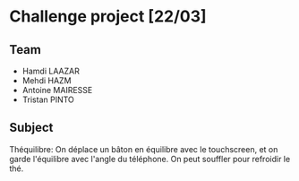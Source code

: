#  Challenge project [22/03]

## Team

- Hamdi LAAZAR
- Mehdi HAZM
- Antoine MAIRESSE
- Tristan PINTO

## Subject

Théquilibre: On déplace un bâton en équilibre avec le touchscreen, et on garde l'équilibre avec l'angle du téléphone. On peut souffler pour refroidir le thé.